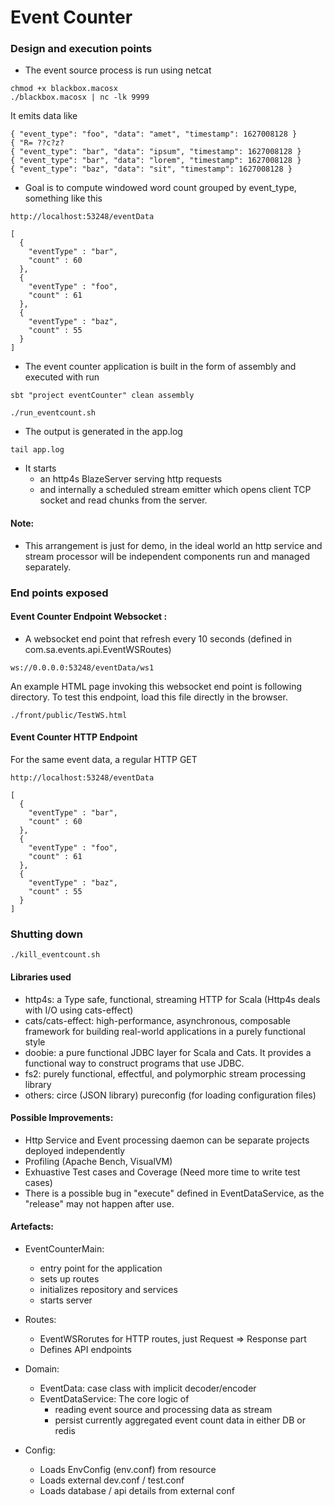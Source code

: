 # Event Counter
###

### Design and execution points

- The event source process is run using netcat
```
chmod +x blackbox.macosx
./blackbox.macosx | nc -lk 9999 
``` 

It emits data like

```
{ "event_type": "foo", "data": "amet", "timestamp": 1627008128 }
{ "R= ??c?z?
{ "event_type": "bar", "data": "ipsum", "timestamp": 1627008128 }
{ "event_type": "bar", "data": "lorem", "timestamp": 1627008128 }
{ "event_type": "baz", "data": "sit", "timestamp": 1627008128 }
```  

- Goal is to compute windowed word count grouped by event_type, something like this

```
http://localhost:53248/eventData

[
  {
    "eventType" : "bar",
    "count" : 60
  },
  {
    "eventType" : "foo",
    "count" : 61
  },
  {
    "eventType" : "baz",
    "count" : 55
  }
]
```

- The event counter application is built in the form of assembly and executed with run
```
sbt "project eventCounter" clean assembly

./run_eventcount.sh
```
- The output is generated in the app.log
```
tail app.log
```
- It starts 
  * an http4s BlazeServer serving http requests 
  * and internally a scheduled stream emitter which opens client TCP socket and read chunks from the server.

#### Note:
- This arrangement is just for demo, in the ideal world an http service and stream processor will be independent components run and managed separately. 

### End points exposed ###
#### Event Counter Endpoint Websocket :

- A websocket end point that refresh every 10 seconds (defined in com.sa.events.api.EventWSRoutes)

```
ws://0.0.0.0:53248/eventData/ws1
```
An example HTML page invoking this websocket end point is following directory.
To test this endpoint, load this file directly in the browser.
```
./front/public/TestWS.html
```
#### Event Counter HTTP Endpoint 
For the same event data, a regular HTTP GET
```
http://localhost:53248/eventData

[
  {
    "eventType" : "bar",
    "count" : 60
  },
  {
    "eventType" : "foo",
    "count" : 61
  },
  {
    "eventType" : "baz",
    "count" : 55
  }
]
```
### Shutting down
```
./kill_eventcount.sh
```

#### Libraries used
* http4s: a Type safe, functional, streaming HTTP for Scala (Http4s deals with I/O using cats-effect)
* cats/cats-effect: high-performance, asynchronous, composable framework for building real-world applications in a purely functional style
* doobie: a pure functional JDBC layer for Scala and Cats. It provides a functional way to construct programs that use JDBC.
* fs2: purely functional, effectful, and polymorphic stream processing library
* others: circe (JSON library) pureconfig (for loading configuration files)

#### Possible Improvements:

* Http Service and Event processing daemon can be separate projects deployed independently
* Profiling (Apache Bench, VisualVM)
* Exhuastive Test cases and Coverage (Need more time to write test cases)
* There is a possible bug in "execute" defined in EventDataService, as the "release" may not happen after use. 

#### Artefacts:
- EventCounterMain: 
    - entry point for the application
    - sets up routes
    - initializes repository and services
    - starts server
    
- Routes: 
    - EventWSRorutes for HTTP routes, just Request => Response part
    - Defines API endpoints
         
- Domain: 
    - EventData: case class with implicit decoder/encoder
    - EventDataService: The core logic of 
      * reading event source and processing data as stream
      * persist currently aggregated event count data in either DB or redis
        
- Config: 
    - Loads EnvConfig (env.conf) from resource 
    - Loads external dev.conf / test.conf 
    - Loads database / api details from external conf


